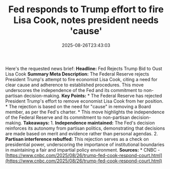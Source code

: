 ﻿---
title: "Fed responds to Trump effort to fire Lisa Cook, notes president needs 'cause' "
date: "2025-08-26T23:43:03"
category: "Markets"
summary: ""
slug: "fed responds to trump effort to fire lisa cook notes preside"
source_urls:
  - "https://www.cnbc.com/2025/08/26/trump-fed-cook-respond-court.html"
seo:
  title: "Fed responds to Trump effort to fire Lisa Cook, notes president needs 'cause'  | Hash n Hedge"
  description: ""
  keywords: ["news", "markets", "brief"]
---
Here's the requested news brief:  **Headline:** Fed Rejects Trump Bid to Oust Lisa Cook  **Summary Meta Description:** The Federal Reserve rejects President Trump's attempt to fire economist Lisa Cook, citing a need for clear cause and adherence to established procedures. This move underscores the independence of the Fed and its commitment to non-partisan decision-making.  **Key Points:**  * The Federal Reserve has rejected President Trump's effort to remove economist Lisa Cook from her position. * The rejection is based on the need for "cause" in removing a Board member, as per the Fed's charter. * This move highlights the independence of the Federal Reserve and its commitment to non-partisan decision-making.  **Takeaways:**  1. **Independence maintained:** The Fed's decision reinforces its autonomy from partisan politics, demonstrating that decisions are made based on merit and evidence rather than personal agendas. 2. **Partisan interference rebuffed:** This rejection serves as a check on presidential power, underscoring the importance of institutional boundaries in maintaining a fair and impartial policy environment.  **Sources:**  * CNBC - [https://www.cnbc.com/2025/08/26/trump-fed-cook-respond-court.html](https://www.cnbc.com/2025/08/26/trump-fed-cook-respond-court.html) 
